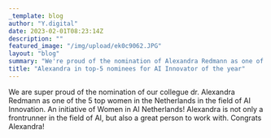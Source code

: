 ```yaml
---
_template: blog
author: "Y.digital"
date: 2023-02-01T08:23:14Z
description: ""
featured_image: "/img/upload/ek0c9062.JPG"
layout: "blog"
summary: "We're proud of the nomination of Alexandra Redmann as one of the 5 top women in the field of AI Innovation. "
title: "Alexandra in top-5 nominees for AI Innovator of the year"
---
```


We are super proud of the nomination of our collegue dr. Alexandra Redmann as one of the 5 top women in the Netherlands in the field of AI Innovation. An initiative of Women in AI Netherlands! Alexandra is not only a frontrunner in the field of AI, but also a great person to work with. Congrats Alexandra!
